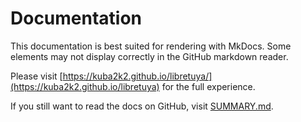 # Documentation

This documentation is best suited for rendering with MkDocs. Some elements may not display correctly in the GitHub markdown reader.

Please visit [https://kuba2k2.github.io/libretuya/](https://kuba2k2.github.io/libretuya) for the full experience.

If you still want to read the docs on GitHub, visit [SUMMARY.md](../SUMMARY.md).
